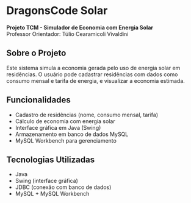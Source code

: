 # DragonsCode Solar

**Projeto TCM - Simulador de Economia com Energia Solar**  
Professor Orientador: Túlio Cearamicoli Vivaldini

## Sobre o Projeto

Este sistema simula a economia gerada pelo uso de energia solar em residências. O usuário pode cadastrar residências com dados como consumo mensal e tarifa de energia, e visualizar a economia estimada.

## Funcionalidades

- Cadastro de residências (nome, consumo mensal, tarifa)
- Cálculo de economia com energia solar
- Interface gráfica em Java (Swing)
- Armazenamento em banco de dados MySQL
- MySQL Workbench para gerenciamento

## Tecnologias Utilizadas

- Java
- Swing (interface gráfica)
- JDBC (conexão com banco de dados)
- MySQL + MySQL Workbench
